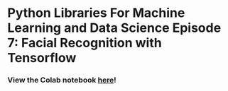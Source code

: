 # Python Libraries For Machine Learning and Data Science Episode 7: Facial Recognition with Tensorflow

### View the Colab notebook [here](https://colab.research.google.com/drive/1QuJatw1-FCPrzJJOv3vCAzO5Qvn5FcAu?usp=sharing)!

